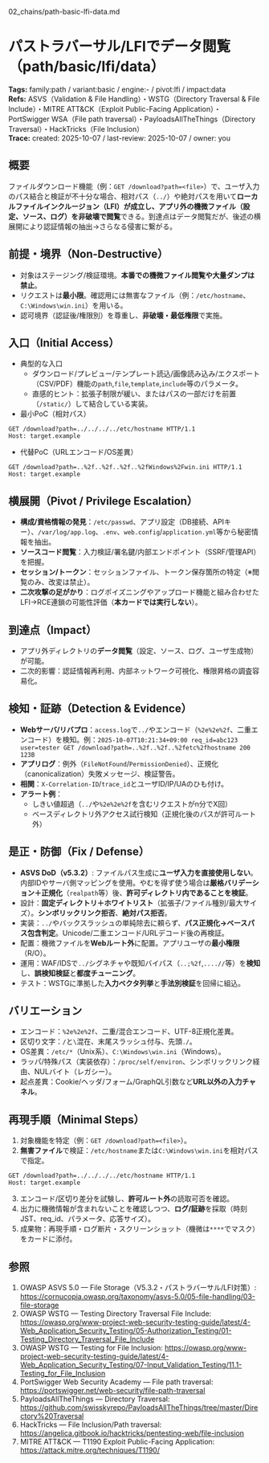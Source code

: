 02_chains/path-basic-lfi-data.md

# パストラバーサル/LFIでデータ閲覧（path/basic/lfi/data）
**Tags:** family:path / variant:basic / engine:- / pivot:lfi / impact:data  
**Refs:** ASVS（Validation & File Handling）・WSTG（Directory Traversal & File Include）・MITRE ATT&CK（Exploit Public-Facing Application）・PortSwigger WSA（File path traversal）・PayloadsAllTheThings（Directory Traversal）・HackTricks（File Inclusion）  
**Trace:** created: 2025-10-07 / last-review: 2025-10-07 / owner: you

## 概要
ファイルダウンロード機能（例：`GET /download?path=<file>`）で、ユーザ入力のパス結合と検証が不十分な場合、相対パス（`../`）や絶対パスを用いて**ローカルファイルインクルージョン（LFI）**が成立し、アプリ外の機微ファイル（設定、ソース、ログ）を**非破壊で閲覧**できる。到達点はデータ閲覧だが、後述の横展開により認証情報の抽出→さらなる侵害に繋がる。

## 前提・境界（Non-Destructive）
- 対象はステージング/検証環境。**本番での機微ファイル閲覧や大量ダンプは禁止**。  
- リクエストは**最小限**。確認用には無害なファイル（例：`/etc/hostname`、`C:\Windows\win.ini`）を用いる。  
- 認可境界（認証後/権限別）を尊重し、**非破壊・最低権限**で実施。  

## 入口（Initial Access）
- 典型的な入口  
  - ダウンロード/プレビュー/テンプレート読込/画像読み込み/エクスポート（CSV/PDF）機能の`path`,`file`,`template`,`include`等のパラメータ。  
  - 直感的ヒント：拡張子制限が緩い、またはパスの一部だけを前置（`/static/`）して結合している実装。  
- 最小PoC（相対パス）  
```
GET /download?path=../../../../etc/hostname HTTP/1.1
Host: target.example
```
- 代替PoC（URLエンコード/OS差異）  
```
GET /download?path=..%2f..%2f..%2f..%2fWindows%2Fwin.ini HTTP/1.1
Host: target.example
```

## 横展開（Pivot / Privilege Escalation）
- **構成/資格情報の発見**：`/etc/passwd`、アプリ設定（DB接続、APIキー）、`/var/log/app.log`、`.env`、`web.config`/`application.yml`等から秘密情報を抽出。  
- **ソースコード閲覧**：入力検証/署名鍵/内部エンドポイント（SSRF/管理API）を把握。  
- **セッション/トークン**：セッションファイル、トークン保存箇所の特定（※閲覧のみ、改変は禁止）。  
- **二次攻撃の足がかり**：ログポイズニングやアップロード機能と組み合わせたLFI→RCE連鎖の可能性評価（**本カードでは実行しない**）。  

## 到達点（Impact）
- アプリ外ディレクトリの**データ閲覧**（設定、ソース、ログ、ユーザ生成物）が可能。  
- 二次的影響：認証情報再利用、内部ネットワーク可視化、権限昇格の調査容易化。  

## 検知・証跡（Detection & Evidence）
- **Webサーバ/リバプロ**：`access.log`で`../`やエンコード（`%2e%2e%2f`、二重エンコード）を検知。例：`2025-10-07T10:21:34+09:00 req_id=abc123 user=tester GET /download?path=..%2f..%2f..%2fetc%2fhostname 200 123B`  
- **アプリログ**：例外（`FileNotFound`/`PermissionDenied`）、正規化（canonicalization）失敗メッセージ、検証警告。  
- **相関**：`X-Correlation-ID`/`trace_id`とユーザID/IP/UAのひも付け。  
- **アラート例**：  
  - しきい値超過（`../`や`%2e%2e%2f`を含むリクエストがn分でX回）  
  - ベースディレクトリ外アクセス試行検知（正規化後のパスが許可ルート外）

## 是正・防御（Fix / Defense）
- **ASVS DoD（v5.3.2）**: ファイルパス生成に**ユーザ入力を直接使用しない**。内部IDやサーバ側マッピングを使用。やむを得ず使う場合は**厳格バリデーション＋正規化**（`realpath`等）後、**許可ディレクトリ内であることを検証**。  
- 設計：**固定ディレクトリ＋ホワイトリスト**（拡張子/ファイル種別/最大サイズ）。**シンボリックリンク拒否**、**絶対パス拒否**。  
- 実装：`../`やバックスラッシュの単純除去に頼らず、**パス正規化→ベースパス包含判定**。Unicode/二重エンコード/URLデコード後の再検証。  
- 配置：機微ファイルを**Webルート外**に配置。アプリユーザの**最小権限**（R/O）。  
- 運用：WAF/IDSで`../`シグネチャや既知バイパス（`..;%2f`,`....//`等）を**検知**し、**誤検知検証**と**都度チューニング**。  
- テスト：WSTGに準拠した**入力ベクタ列挙**と**手法別検証**を回帰に組込。  

## バリエーション
- エンコード：`%2e%2e%2f`、二重/混合エンコード、UTF-8正規化差異。  
- 区切り文字：`/`と`\`混在、末尾スラッシュ付与、先頭`./`。  
- OS差異：`/etc/*`（Unix系）、`C:\Windows\win.ini`（Windows）。  
- ラッパ/特殊パス（実装依存）：`/proc/self/environ`、シンボリックリンク経由、NULバイト（レガシー）。  
- 起点差異：Cookie/ヘッダ/フォーム/GraphQL引数など**URL以外の入力チャネル**。  

## 再現手順（Minimal Steps）
1) 対象機能を特定（例：`GET /download?path=<file>`）。  
2) **無害ファイル**で検証：`/etc/hostname`または`C:\Windows\win.ini`を相対パスで指定。  
```
GET /download?path=../../../../etc/hostname HTTP/1.1
Host: target.example
```
3) エンコード/区切り差分を試験し、**許可ルート外**の読取可否を確認。  
4) 出力に機微情報が含まれないことを確認しつつ、**ログ/証跡**を採取（時刻JST、req_id、パラメータ、応答サイズ）。  
5) 成果物：再現手順・ログ断片・スクリーンショット（機微は`****`でマスク）をカードに添付。  

## 参照
1. OWASP ASVS 5.0 — File Storage（V5.3.2・パストラバーサル/LFI対策）: https://cornucopia.owasp.org/taxonomy/asvs-5.0/05-file-handling/03-file-storage
2. OWASP WSTG — Testing Directory Traversal File Include: https://owasp.org/www-project-web-security-testing-guide/latest/4-Web_Application_Security_Testing/05-Authorization_Testing/01-Testing_Directory_Traversal_File_Include  
3. OWASP WSTG — Testing for File Inclusion: https://owasp.org/www-project-web-security-testing-guide/latest/4-Web_Application_Security_Testing/07-Input_Validation_Testing/11.1-Testing_for_File_Inclusion  
4. PortSwigger Web Security Academy — File path traversal: https://portswigger.net/web-security/file-path-traversal  
5. PayloadsAllTheThings — Directory Traversal: https://github.com/swisskyrepo/PayloadsAllTheThings/tree/master/Directory%20Traversal  
6. HackTricks — File Inclusion/Path traversal: https://angelica.gitbook.io/hacktricks/pentesting-web/file-inclusion
7. MITRE ATT&CK — T1190 Exploit Public-Facing Application: https://attack.mitre.org/techniques/T1190/
